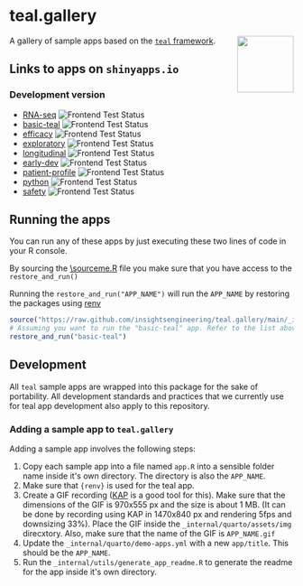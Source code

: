 # teal.gallery

<img align="right" width="100" height="100" src="https://raw.githubusercontent.com/insightsengineering/hex-stickers/main/thumbs/teal.png">

A gallery of sample apps based on the [`teal` framework](https://github.com/insightsengineering/teal).

## Links to apps on `shinyapps.io`

### Development version

- [RNA-seq](https://genentech.shinyapps.io/NEST_RNA-seq_main/) ![Frontend Test Status](https://img.shields.io/endpoint?url=https://raw.githubusercontent.com/insightsengineering/teal.gallery/test-stats/RNA-seq_main.json)
- [basic-teal](https://genentech.shinyapps.io/NEST_basic-teal_main/) ![Frontend Test Status](https://img.shields.io/endpoint?url=https://raw.githubusercontent.com/insightsengineering/teal.gallery/test-stats/basic-teal_main.json)
- [efficacy](https://genentech.shinyapps.io/NEST_efficacy_main/) ![Frontend Test Status](https://img.shields.io/endpoint?url=https://raw.githubusercontent.com/insightsengineering/teal.gallery/test-stats/efficacy_main.json)
- [exploratory](https://genentech.shinyapps.io/NEST_exploratory_main/) ![Frontend Test Status](https://img.shields.io/endpoint?url=https://raw.githubusercontent.com/insightsengineering/teal.gallery/test-stats/exploratory_main.json)
- [longitudinal](https://genentech.shinyapps.io/NEST_longitudinal_main/) ![Frontend Test Status](https://img.shields.io/endpoint?url=https://raw.githubusercontent.com/insightsengineering/teal.gallery/test-stats/longitudinal_main.json)
- [early-dev](https://genentech.shinyapps.io/NEST_early-dev_main/) ![Frontend Test Status](https://img.shields.io/endpoint?url=https://raw.githubusercontent.com/insightsengineering/teal.gallery/test-stats/early-dev_main.json)
- [patient-profile](https://genentech.shinyapps.io/NEST_patient-profile_main/) ![Frontend Test Status](https://img.shields.io/endpoint?url=https://raw.githubusercontent.com/insightsengineering/teal.gallery/test-stats/patient-profile_main.json)
- [python](https://genentech.shinyapps.io/NEST_python_main/) ![Frontend Test Status](https://img.shields.io/endpoint?url=https://raw.githubusercontent.com/insightsengineering/teal.gallery/test-stats/python_main.json)
- [safety](https://genentech.shinyapps.io/NEST_safety_main/) ![Frontend Test Status](https://img.shields.io/endpoint?url=https://raw.githubusercontent.com/insightsengineering/teal.gallery/test-stats/safety_main.json)

## Running the apps

You can run any of these apps by just executing these two lines of code in your R console.

By sourcing the [\sourceme.R](https://github.com/insightsengineering/teal.gallery/blob/main/utils/sourceme.R) file you make sure that you have access to the `restore_and_run()`

Running the `restore_and_run("APP_NAME")` will run the `APP_NAME` by restoring the packages using [renv](https://rstudio.github.io/renv/)

```R
source("https://raw.github.com/insightsengineering/teal.gallery/main/_internal/utils/sourceme.R")
# Assuming you want to run the "basic-teal" app. Refer to the list above to know which apps are possible
restore_and_run("basic-teal")
```

## Development

All `teal` sample apps are wrapped into this package for the sake of portability. All development standards and practices that we currently use for teal app development also apply to this repository.

### Adding a sample app to `teal.gallery`

Adding a sample app involves the following steps:

1. Copy each sample app into a file named `app.R` into a sensible folder name inside it's own directory. The directory is also the `APP_NAME`.
2. Make sure that `{renv}` is used for the teal app.
3. Create a GIF recording ([KAP](https://getkap.co/) is a good tool for this). Make sure that the dimensions of the GIF is 970x555 px and the size is about 1 MB. (It can be done by recording using KAP in 1470x840 px and rendering 5fps and downsizing 33%). Place the GIF inside the `_internal/quarto/assets/img` direcxtory. Also, make sure that the name of the GIF is `APP_NAME.gif`
4. Update the `_internal/quarto/demo-apps.yml` with a new `app/title`. This should be the `APP_NAME`.
5. Run the `_internal/utils/generate_app_readme.R` to generate the readme for the app inside it's own directory.
